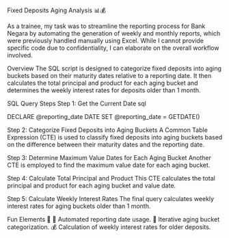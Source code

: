 Fixed Deposits Aging Analysis 📊💰

As a trainee, my task was to streamline the reporting process for Bank Negara by automating the generation of weekly and monthly reports, which were previously handled manually using Excel. While I cannot provide specific code due to confidentiality, I can elaborate on the overall workflow involved.

Overview
The SQL script is designed to categorize fixed deposits into aging buckets based on their maturity dates relative to a reporting date. It then calculates the total principal and product for each aging bucket and determines the weekly interest rates for deposits older than 1 month.

SQL Query Steps
Step 1: Get the Current Date
sql

DECLARE @reporting_date DATE
SET @reporting_date = GETDATE()

Step 2: Categorize Fixed Deposits into Aging Buckets
A Common Table Expression (CTE) is used to classify fixed deposits into aging buckets based on the difference between their maturity dates and the reporting date.

Step 3: Determine Maximum Value Dates for Each Aging Bucket
Another CTE is employed to find the maximum value date for each aging bucket.

Step 4: Calculate Total Principal and Product
This CTE calculates the total principal and product for each aging bucket and value date.

Step 5: Calculate Weekly Interest Rates
The final query calculates weekly interest rates for aging buckets older than 1 month.

Fun Elements 🎉
📅 Automated reporting date usage.
🔄 Iterative aging bucket categorization.
💰 Calculation of weekly interest rates for older deposits.


